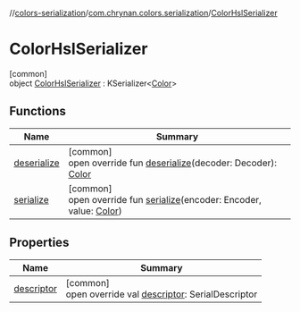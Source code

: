 //[colors-serialization](../../../index.md)/[com.chrynan.colors.serialization](../index.md)/[ColorHslSerializer](index.md)

# ColorHslSerializer

[common]\
object [ColorHslSerializer](index.md) : KSerializer&lt;[Color](../../../../colors-core/colors-core/com.chrynan.colors/-color/index.md)&gt;

## Functions

| Name | Summary |
|---|---|
| [deserialize](deserialize.md) | [common]<br>open override fun [deserialize](deserialize.md)(decoder: Decoder): [Color](../../../../colors-core/colors-core/com.chrynan.colors/-color/index.md) |
| [serialize](serialize.md) | [common]<br>open override fun [serialize](serialize.md)(encoder: Encoder, value: [Color](../../../../colors-core/colors-core/com.chrynan.colors/-color/index.md)) |

## Properties

| Name | Summary |
|---|---|
| [descriptor](descriptor.md) | [common]<br>open override val [descriptor](descriptor.md): SerialDescriptor |
